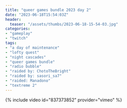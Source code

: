 ```yaml
---
title: "queer games bundle 2023 day 2"
date: "2023-06-18T15:54:03Z"
header:
  teaser: "/assets/thumbs/2023-06-18-15-54-03.jpg"
categories:
- "gameplay"
- "twitch"
tags:
- "a day of maintenance"
- "lofty quest"
- "night cascades"
- "queer games bundle"
- "radio bubble"
- "raided by: ChotoTheBright"
- "raided by: sasori_sa7"
- "raided: Manadono"
- "textreme 2"
---
```

{% include video id="837373852" provider="vimeo" %}
